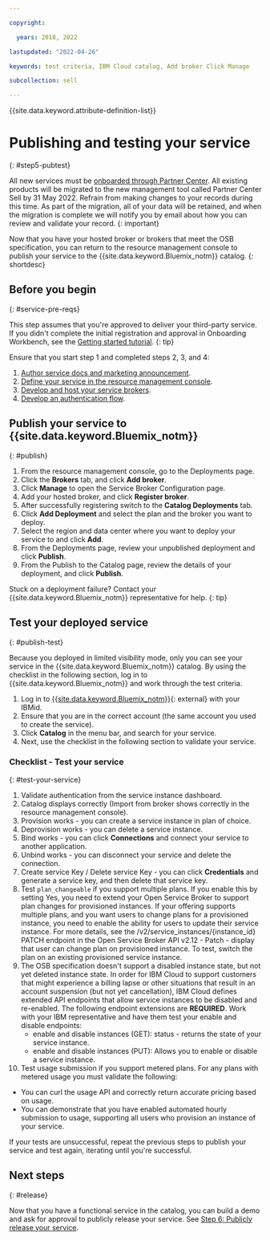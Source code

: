 ```yaml
---

copyright:

  years: 2018, 2022

lastupdated: "2022-04-26"

keywords: test criteria, IBM Cloud catalog, Add broker Click Manage

subcollection: sell

---
```


{{site.data.keyword.attribute-definition-list}}


# Publishing and testing your service
{: #step5-pubtest}

All new services must be [onboarded through Partner Center](/docs/sell?topic=sell-get-started). All existing products will be migrated to the new management tool called Partner Center Sell by 31 May 2022. Refrain from making changes to your records during this time. As part of the migration, all of your data will be retained, and when the migration is complete we will notify you by email about how you can review and validate your record.
{: important}

Now that you have your hosted broker or brokers that meet the OSB specification, you can return to the resource management console to publish your service to the {{site.data.keyword.Bluemix_notm}} catalog. 
{: shortdesc}

## Before you begin
{: #service-pre-reqs}

This step assumes that you're approved to deliver your third-party service. If you didn't complete the initial registration and approval in Onboarding Workbench, see the [Getting started tutorial](/docs/sell/index.md?topic=sell-get-started#get-started).
{: tip}

Ensure that you start step 1 and completed steps 2, 3, and 4:
1. [Author service docs and marketing announcement](/docs/sell?topic=sell-content-tasks#content-tasks).
2. [Define your service in the resource management console](/docs/sell?topic=sell-step2-define#step2-define).
3. [Develop and host your service brokers](/docs/sell?topic=sell-step3-osb#step3-osb).
4. [Develop an authentication flow](/docs/sell?topic=sell-step4-iam#step4-iam).

## Publish your service to {{site.data.keyword.Bluemix_notm}}
{: #publish}

1. From the resource management console, go to the Deployments page.
2. Click the **Brokers** tab, and click **Add broker**.
3. Click **Manage** to open the Service Broker Configuration page.
4. Add your hosted broker, and click **Register broker**.
5. After successfully registering switch to the **Catalog Deployments** tab.
6. Click **Add Deployment** and select the plan and the broker you want to deploy.
7. Select the region and data center where you want to deploy your service to and click **Add**.
8. From the Deployments page, review your unpublished deployment and click **Publish**.
9. From the Publish to the Catalog page, review the details of your deployment, and click **Publish**.

Stuck on a deployment failure? Contact your {{site.data.keyword.Bluemix_notm}} representative for help.
{: tip}

## Test your deployed service 
{: #publish-test}

Because you deployed in limited visibility mode, only you can see your service in the {{site.data.keyword.Bluemix_notm}} catalog. By using the checklist in the following section, log in to {{site.data.keyword.Bluemix_notm}} and work through the test criteria.

1. Log in to [{{site.data.keyword.Bluemix_notm}}](https://cloud.ibm.com){: external} with your IBMid.
2. Ensure that you are in the correct account (the same account you used to create the service).
3. Click **Catalog** in the menu bar, and search for your service.
4. Next, use the checklist in the following section to validate your service.

### Checklist - Test your service
{: #test-your-service}

1. Validate authentication from the service instance dashboard.
2. Catalog displays correctly (Import from broker shows correctly in the resource management console).
3. Provision works - you can create a service instance in plan of choice.
4. Deprovision works - you can delete a service instance.
5. Bind works - you can click **Connections** and connect your service to another application.
6. Unbind works - you can disconnect your service and delete the connection.
7. Create service Key / Delete service Key - you can click **Credentials** and generate a service key, and then delete that service key.
8. Test `plan_changeable` if you support multiple plans. If you enable this by setting Yes, you need to extend your Open Service Broker to support plan changes for provisioned instances. If your offering supports multiple plans, and you want users to change plans for a provisioned instance, you need to enable the ability for users to update their service instance. For more details, see the /v2/service_instances/{instance_id} PATCH endpoint in the Open Service Broker API v2.12  - Patch - display that user can change plan on provisioned instance. To test, switch the plan on an existing provisioned service instance.
9. The OSB specification doesn't support a disabled instance state, but not yet deleted instance state. In order for IBM Cloud to support customers that might experience a billing lapse or other situations that result in an account suspension (but not yet cancellation), IBM Cloud defines extended API endpoints that allow service instances to be disabled and re-enabled. The following endpoint extensions are **REQUIRED**. Work with your IBM representative and have them test your enable and disable endpoints:
   - enable and disable instances (GET): status - returns the state of your service instance.
   - enable and disable instances (PUT): Allows you to enable or disable a service instance.
10. Test usage submission if you support metered plans. For any plans with metered usage you must validate the following:
   - You can curl the usage API and correctly return accurate pricing based on usage.
   - You can demonstrate that you have enabled automated hourly submission to usage, supporting all users who provision an instance of your service.

If your tests are unsuccessful, repeat the previous steps to publish your service and test again, iterating until you're successful.


## Next steps
{: #release}

Now that you have a functional service in the catalog, you can build a demo and ask for approval to publicly release your service. See [Step 6: Publicly release your service](/docs/sell?topic=sell-public-releasing#public-releasing).
